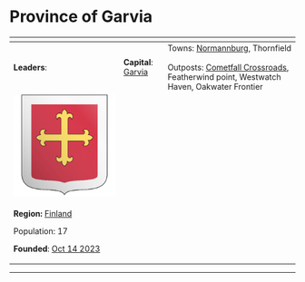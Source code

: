 # Province of Garvia



<table data-view="cards"><thead><tr><th></th><th></th><th></th></tr></thead><tbody><tr><td><strong>Leaders</strong>:</td><td><strong>Capital</strong>: <a href="garvia/">Garvia</a></td><td>Towns: <a href="normannburg/">Normannburg</a>, Thornfield<br><br>Outposts: <a href="garvia/cometfall-crossroads.md">Cometfall Crossroads</a>, Featherwind point, Westwatch Haven, Oakwater Frontier</td></tr><tr><td><img src="../../../../.gitbook/assets/ProvinceofGarvia (2).png" alt="" data-size="original"></td><td></td><td></td></tr><tr><td><p><strong>Region:</strong> <a href="./">Finland</a></p><p>Population: 17</p><p><strong>Founded</strong>: <a href="../../../../additional-guides-and-commands/others/server-dates/october-23.md#oct-14th">Oct 14 2023</a><br></p></td><td></td><td></td></tr></tbody></table>

***
